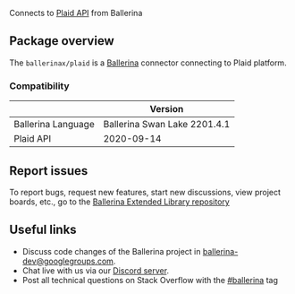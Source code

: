 Connects to [Plaid API](https://plaid.com/docs/api/) from Ballerina

## Package overview
The `ballerinax/plaid` is a [Ballerina](https://ballerina.io/) connector connecting to Plaid platform.

### Compatibility
|                       | Version                         |
|-----------------------|---------------------------------|
| Ballerina Language    | Ballerina Swan Lake 2201.4.1      | 
| Plaid API             | 2020-09-14                      |

## Report issues
To report bugs, request new features, start new discussions, view project boards, etc., go to the [Ballerina Extended Library repository](https://github.com/ballerina-platform/ballerina-extended-library)

## Useful links
- Discuss code changes of the Ballerina project in [ballerina-dev@googlegroups.com](mailto:ballerina-dev@googlegroups.com).
- Chat live with us via our [Discord server](https://discord.gg/ballerinalang).
- Post all technical questions on Stack Overflow with the [#ballerina](https://stackoverflow.com/questions/tagged/ballerina) tag
